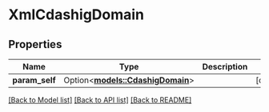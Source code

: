 # XmlCdashigDomain

## Properties

Name | Type | Description | Notes
------------ | ------------- | ------------- | -------------
**param_self** | Option<[**models::CdashigDomain**](CdashigDomain.md)> |  | [optional]

[[Back to Model list]](../README.md#documentation-for-models) [[Back to API list]](../README.md#documentation-for-api-endpoints) [[Back to README]](../README.md)


